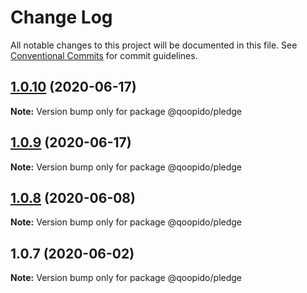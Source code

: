 # Change Log

All notable changes to this project will be documented in this file.
See [Conventional Commits](https://conventionalcommits.org) for commit guidelines.

## [1.0.10](https://github.com/dlueth/qoopido/compare/@qoopido/pledge@1.0.9...@qoopido/pledge@1.0.10) (2020-06-17)

**Note:** Version bump only for package @qoopido/pledge





## [1.0.9](https://github.com/dlueth/qoopido/compare/@qoopido/pledge@1.0.8...@qoopido/pledge@1.0.9) (2020-06-17)

**Note:** Version bump only for package @qoopido/pledge





## [1.0.8](https://github.com/dlueth/qoopido/compare/@qoopido/pledge@1.0.7...@qoopido/pledge@1.0.8) (2020-06-08)

**Note:** Version bump only for package @qoopido/pledge





## 1.0.7 (2020-06-02)

**Note:** Version bump only for package @qoopido/pledge
